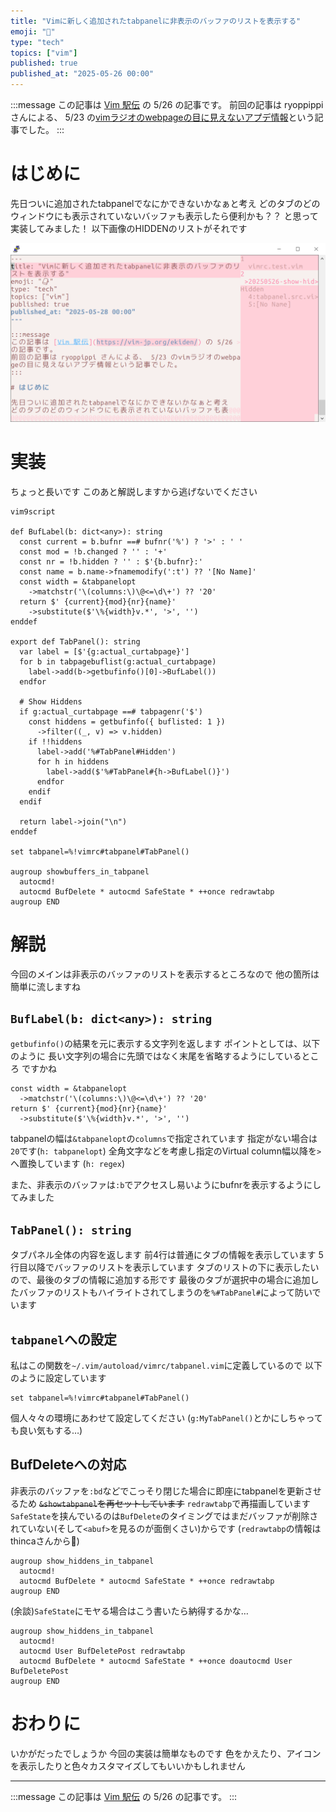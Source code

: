 ```yaml
---
title: "Vimに新しく追加されたtabpanelに非表示のバッファのリストを表示する"
emoji: "📑"
type: "tech"
topics: ["vim"]
published: true
published_at: "2025-05-26 00:00"
---
```


:::message
この記事は [Vim 駅伝](https://vim-jp.org/ekiden/) の 5/26 の記事です。
前回の記事は ryoppippi さんによる、 5/23 の[vimラジオのwebpageの目に見えないアプデ情報](https://zenn.dev/ryoppippi/articles/d787bce6dae9c5)という記事でした。
:::

# はじめに

先日ついに追加されたtabpanelでなにかできないかなぁと考え
どのタブのどのウィンドウにも表示されていないバッファも表示したら便利かも？？
と思って実装してみました！
以下画像のHIDDENのリストがそれです

![](/images/20250526-show-hiddens-in-tabpanel/overview.png)

# 実装

ちょっと長いです
このあと解説しますから逃げないでください

```vimscript
vim9script

def BufLabel(b: dict<any>): string
  const current = b.bufnr ==# bufnr('%') ? '>' : ' '
  const mod = !b.changed ? '' : '+'
  const nr = !b.hidden ? '' : $'{b.bufnr}:'
  const name = b.name->fnamemodify(':t') ?? '[No Name]'
  const width = &tabpanelopt
    ->matchstr('\(columns:\)\@<=\d\+') ?? '20'
  return $' {current}{mod}{nr}{name}'
    ->substitute($'\%{width}v.*', '>', '')
enddef

export def TabPanel(): string
  var label = [$'{g:actual_curtabpage}']
  for b in tabpagebuflist(g:actual_curtabpage)
    label->add(b->getbufinfo()[0]->BufLabel())
  endfor

  # Show Hiddens
  if g:actual_curtabpage ==# tabpagenr('$')
    const hiddens = getbufinfo({ buflisted: 1 })
      ->filter((_, v) => v.hidden)
    if !!hiddens
      label->add('%#TabPanel#Hidden')
      for h in hiddens
        label->add($'%#TabPanel#{h->BufLabel()}')
      endfor
    endif
  endif

  return label->join("\n")
enddef

set tabpanel=%!vimrc#tabpanel#TabPanel()

augroup showbuffers_in_tabpanel
  autocmd!
  autocmd BufDelete * autocmd SafeState * ++once redrawtabp
augroup END
```

# 解説

今回のメインは非表示のバッファのリストを表示するところなので
他の箇所は簡単に流しますね

## `BufLabel(b: dict<any>): string`
`getbufinfo()`の結果を元に表示する文字列を返します
ポイントとしては、以下のように
長い文字列の場合に先頭ではなく末尾を省略するようにしているところ
ですかね
```vimscript
const width = &tabpanelopt
  ->matchstr('\(columns:\)\@<=\d\+') ?? '20'
return $' {current}{mod}{nr}{name}'
  ->substitute($'\%{width}v.*', '>', '')
```
tabpanelの幅は`&tabpanelopt`の`columns`で指定されています
指定がない場合は`20`です(`h: tabpanelopt`)
全角文字などを考慮し指定のVirtual column幅以降を`>`へ置換しています (`h: regex`)

また、非表示のバッファは`:b`でアクセスし易いようにbufnrを表示するようにしてみました

## `TabPanel(): string`
タブパネル全体の内容を返します
前4行は普通にタブの情報を表示しています
5行目以降でバッファのリストを表示しています
タブのリストの下に表示したいので、最後のタブの情報に追加する形です
最後のタブが選択中の場合に追加したバッファのリストもハイライトされてしまうのを`%#TabPanel#`によって防いでいます

## `tabpanel`への設定
私はこの関数を`~/.vim/autoload/vimrc/tabpanel.vim`に定義しているので
以下のように設定しています
```vimscript
set tabpanel=%!vimrc#tabpanel#TabPanel()
```
個人々々の環境にあわせて設定してください
(`g:MyTabPanel()`とかにしちゃっても良い気もする…)

## BufDeleteへの対応
非表示のバッファを`:bd`などでこっそり閉じた場合に即座にtabpanelを更新させるため ~~`&showtabpanel`を再セットしています~~ `redrawtabp`で再描画しています
`SafeState`を挟んでいるのは`BufDelete`のタイミングではまだバッファが削除されていない(そして`<abuf>`を見るのが面倒くさい)からです
(`redrawtabp`の情報はthincaさんから🙇)
```vimscript
augroup show_hiddens_in_tabpanel
  autocmd!
  autocmd BufDelete * autocmd SafeState * ++once redrawtabp
augroup END
```

(余談)`SafeState`にモヤる場合はこう書いたら納得するかな…

```vimscript
augroup show_hiddens_in_tabpanel
  autocmd!
  autocmd User BufDeletePost redrawtabp
  autocmd BufDelete * autocmd SafeState * ++once doautocmd User BufDeletePost
augroup END
```

# おわりに
いかがだったでしょうか
今回の実装は簡単なものです
色をかえたり、アイコンを表示したりと色々カスタマイズしてもいいかもしれません

----

:::message
この記事は [Vim 駅伝](https://vim-jp.org/ekiden/) の 5/26 の記事です。
:::
<!-- 次回の記事は TODO さんによる、5/28 の[TODO](TODO)です。🏃 -->

